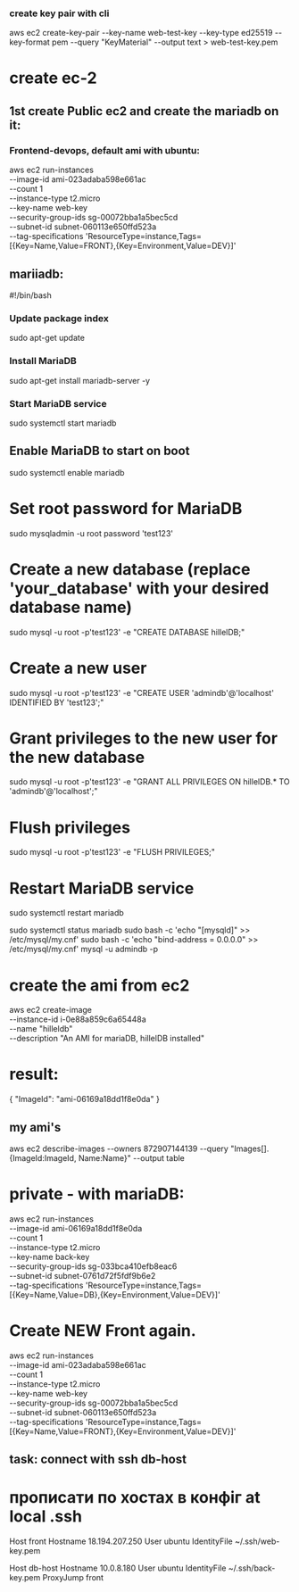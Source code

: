 ### create key pair with cli

aws ec2 create-key-pair --key-name web-test-key --key-type ed25519 --key-format pem --query "KeyMaterial" --output text > web-test-key.pem


# create ec-2

## 1st create Public ec2 and create the mariadb on it:
### Frontend-devops, default ami with ubuntu:

aws ec2 run-instances \
    --image-id ami-023adaba598e661ac \
    --count 1 \
    --instance-type t2.micro \
    --key-name web-key \
    --security-group-ids sg-00072bba1a5bec5cd \
    --subnet-id subnet-060113e650ffd523a \
    --tag-specifications 'ResourceType=instance,Tags=[{Key=Name,Value=FRONT},{Key=Environment,Value=DEV}]' 

## mariiadb: 

#!/bin/bash

### Update package index
sudo apt-get update
### Install MariaDB
sudo apt-get install mariadb-server -y
### Start MariaDB service
sudo systemctl start mariadb
## Enable MariaDB to start on boot
sudo systemctl enable mariadb
# Set root password for MariaDB 
sudo mysqladmin -u root password 'test123'
# Create a new database (replace 'your_database' with your desired database name)
sudo mysql -u root -p'test123' -e "CREATE DATABASE hillelDB;"
# Create a new user
sudo mysql -u root -p'test123' -e "CREATE USER 'admindb'@'localhost' IDENTIFIED BY 'test123';"
# Grant privileges to the new user for the new database
sudo mysql -u root -p'test123' -e "GRANT ALL PRIVILEGES ON hillelDB.* TO 'admindb'@'localhost';"
# Flush privileges
sudo mysql -u root -p'test123' -e "FLUSH PRIVILEGES;"
# Restart MariaDB service
sudo systemctl restart mariadb

sudo systemctl status mariadb
sudo bash -c 'echo "[mysqld]" >> /etc/mysql/my.cnf'
sudo bash -c 'echo "bind-address = 0.0.0.0" >> /etc/mysql/my.cnf'
mysql -u admindb -p


# create the ami from ec2

aws ec2 create-image \
    --instance-id i-0e88a859c6a65448a \
    --name "hilleldb" \
    --description "An AMI for mariaDB, hillelDB installed"

# result: 
{
    "ImageId": "ami-06169a18dd1f8e0da"
}

## my ami's
aws ec2 describe-images --owners 872907144139 --query "Images[].{ImageId:ImageId, Name:Name}" --output table


# private - with mariaDB: 
aws ec2 run-instances \
    --image-id ami-06169a18dd1f8e0da \
    --count 1 \
    --instance-type t2.micro \
    --key-name back-key \
    --security-group-ids sg-033bca410efb8eac6 \
    --subnet-id subnet-0761d72f5fdf9b6e2 \
    --tag-specifications 'ResourceType=instance,Tags=[{Key=Name,Value=DB},{Key=Environment,Value=DEV}]'


# Create NEW Front again.

aws ec2 run-instances \
    --image-id ami-023adaba598e661ac \
    --count 1 \
    --instance-type t2.micro \
    --key-name web-key \
    --security-group-ids sg-00072bba1a5bec5cd \
    --subnet-id subnet-060113e650ffd523a \
    --tag-specifications 'ResourceType=instance,Tags=[{Key=Name,Value=FRONT},{Key=Environment,Value=DEV}]' 

## task: connect with ssh db-host

# прописати по хостах в конфіг at local .ssh

Host front
  Hostname 18.194.207.250
  User ubuntu
  IdentityFile ~/.ssh/web-key.pem

Host db-host
  Hostname 10.0.8.180
  User ubuntu
  IdentityFile ~/.ssh/back-key.pem
  ProxyJump front
